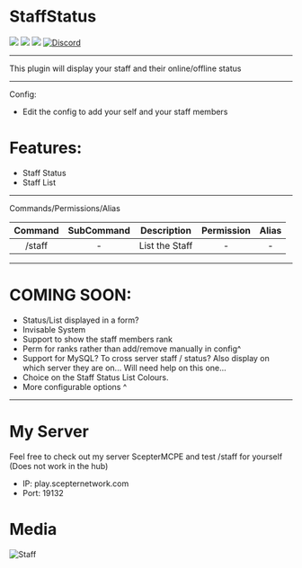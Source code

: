 # StaffStatus

[![](https://poggit.pmmp.io/shield.state/StaffStatus)](https://poggit.pmmp.io/p/StaffStatus)
[![](https://poggit.pmmp.io/shield.dl.total/StaffStatus)](https://poggit.pmmp.io/p/StaffStatus)
[![](https://poggit.pmmp.io/shield.dl/StaffStatus)](https://poggit.pmmp.io/p/StaffStatus)
[![Discord](https://img.shields.io/discord/574515541407039511?color=informational&label=discord)](https://discord.gg/9rMhGaF)

----------

This plugin will display your staff and their online/offline status

----------

Config:
- Edit the config to add your self and your staff members

# Features:

- Staff Status
- Staff List

----------

Commands/Permissions/Alias

|Command|SubCommand|Description|Permission|Alias|
|:---:|:---:|:---:|:---:|:---:|
|/staff|-|List the Staff|-|-|

----------

# COMING SOON:

- Status/List displayed in a form?
- Invisable System
- Support to show the staff members rank
- Perm for ranks rather than add/remove manually in config^
- Support for MySQL? To cross server staff / status? Also display on which server they are on... Will need help on this one...
- Choice on the Staff Status List Colours.
- More configurable options ^

----------

# My Server

Feel free to check out my server ScepterMCPE and test /staff for yourself (Does not work in the hub)

- IP: play.scepternetwork.com
- Port: 19132

# Media

![Staff](https://user-images.githubusercontent.com/53111006/79701921-e64c6080-826e-11ea-8154-ae8bd08ce4a0.png)